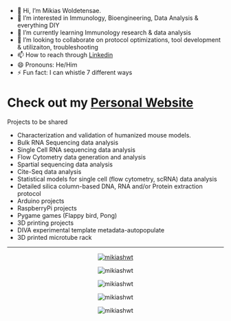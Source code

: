 - 👋 Hi, I’m Mikias Woldetensae. 
- 👀 I’m interested in Immunology, Bioengineering, Data Analysis & everything DIY
- 🌱 I’m currently learning Immunology research & data analysis
- 💞️ I’m looking to collaborate on protocol optimizations, tool development & utilizaiton, troubleshooting 
- 📫 How to reach through [Linkedin](https://www.linkedin.com/in/mikiashwt/)
- 😄 Pronouns: He/Him
- ⚡ Fun fact: I can whistle 7 different ways

# Check out my [Personal Website](https://www.mikiashwt.com/)

Projects to be shared
- Characterization and validation of humanized mouse models.
- Bulk RNA Sequencing data analysis
- Single Cell RNA sequencing data analysis
- Flow Cytometry data generation and analysis
- Spartial sequencing data analysis
- Cite-Seq data analysis
- Statistical models for single cell (flow cytometry, scRNA) data analysis
- Detailed silica column-based DNA, RNA and/or Protein extraction protocol
- Arduino projects
- RaspberryPi projects
- Pygame games (Flappy bird, Pong)
- 3D printing projects
- DIVA experimental template metadata-autopopulate
- 3D printed microtube rack

<hr />

<!-- Github Trophies -->
<p align="center"> <a href="https://github.com/ryo-ma/github-profile-trophy"><img
                        src="https://github-profile-trophy.vercel.app/?username=mikiashwt&theme=onedark"
                        alt="mikiashwt" /></a> </p>


<!-- View counter -->
<p align="center"> <img
                src="https://komarev.com/ghpvc/?username=mikiashwt&label=Profile%20views&color=0e75b6&style=flat"
                alt="mikiashwt" /> </p>

<!-- Github most used languages-->
<p align="center"><img
                src="https://github-readme-stats.vercel.app/api/top-langs?username=mikiashwt&show_icons=true&locale=en&layout=compact"
                alt="mikiashwt" /></p>

<!-- Github Stats -->
<p align="center"><img src="https://github-readme-stats.vercel.app/api?username=mikiashwt&show_icons=true&locale=en"
                alt="mikiashwt" />
</p>

<p align="center"><img src="https://github-readme-streak-stats.herokuapp.com/?user=mikiashwt&" alt="mikiashwt" />
</p>


<!---
MikiasHWT/MikiasHWT is a ✨ special ✨ repository because its `README.md` (this file) appears on your GitHub profile.
You can click the Preview link to take a look at your changes.
--->
